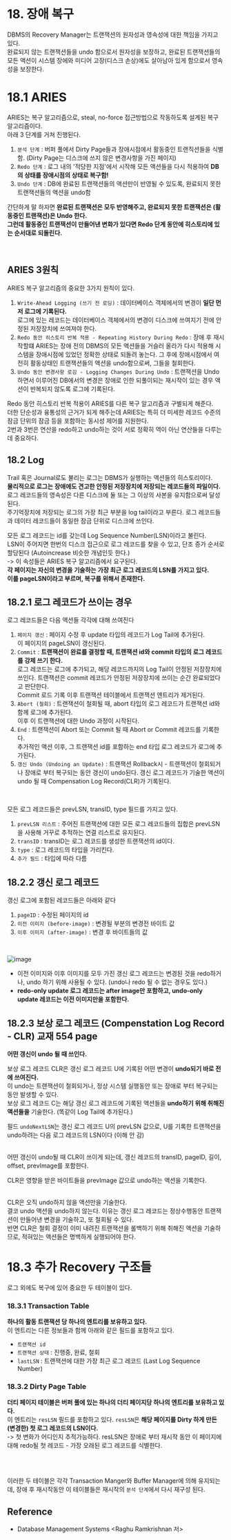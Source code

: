 # 18. 장애 복구
DBMS의 Recovery Manager는 트랜잭션의 원자성과 영속성에 대한 책임을 가지고 있다. <br>
완료되지 않는 트랜잭션들을 undo 함으로서 원자성을 보장하고, 완료된 트랜잭션들의 모든 액션이 시스템 장에와 미디어 고장(디스크 손상)에도 살아남아 있게 함으로서 영속성을 보장한다. <br>

# 18.1 ARIES
ARIES는 복구 알고리즘으로, steal, no-force 접근방법으로 작동하도록 설계된 복구 알고리즘이다. <Br>
아래 3 단계를 거쳐 진행된다.
1. `분석 단계` : 버퍼 풀에서 Dirty Page들과 장애시점에서 활동중인 트랜직션들을 식별함. (Dirty Page는 디스크에 쓰지 않은 변경사항을 가진 페이지)
2. `Redo 단계` : 로그 내의 '적당한 지점'에서 시작해 모든 액션들을 다시 적용하여 **DB의 상태를 장애시점의 상태로 복구함!** 
3. `Undo 단계` : DB에 완료된 트랜잭션들의 액션만이 반영될 수 있도록, 완료되지 못한 트랜잭션들의 액션을 undo함

간단하게 말 하자면 **완료된 트랜잭션은 모두 반영해주고, 완료되지 못한 트랜잭션은 (활동중인 트랜잭션)은 Undo 한다. <Br> 그런데 활동중인 트랜잭션이 만들어낸 변화가 있다면 Redo 단계 동안에 히스토리에 있는 순서대로 되돌린다.**  <br>

<Br>


## ARIES 3원칙
ARIES 복구 알고리즘의 중요한 3가지 원칙이 있다.

1. `Write-Ahead Logging (쓰기 전 로딩)` : 데이터베이스 객체에서의 변경이 **일단 먼저 로그에 기록된다.** <br> 로그에 있는 레코드는 데이터베이스 객체에서의 변경이 디스크에 쓰여지기 전에 안정된 저장장치에 쓰여져야 한다.
2. `Redo 동안 히스토리 반복 적용 - Repeating History During Redo` : 장애 후 재시작할떄 ARIES는 장애 전의 DBMS의 모든 액션들을 거슬러 올라가 다시 적용해 시스템을 장애시점에 있었던 정확한 상태로 되돌려 놓는다. 그 후에 장애시점에서 여전히 활동상태인 트랜잭션들의 액션을 undo함으로써, 그들을 철회한다.
3. `Undo 동안 변경사항 로깅 - Logging Changes During Undo` : 트랜잭션을 Undo 하면서 이루어진 DB에서의 변경은 장애로 인한 되풀이되는 재시작이 있는 경우 액션이 반복되지 않도록 로그에 기록된다. 


Redo 동안 히스토리 반복 적용이 ARIES를 다른 복구 알고리즘과 구별되게 해준다. <Br>
더한 단순성과 융통성의 근거가 되게 해주는데 ARIES는 특히 더 미세한 레코드 수준의 잠금 단위의 잠금 등을 포함하는 동시성 제어를 지원한다. <br>
2번과 3번은 연산을 redo하고 undo하는 것이 서로 정확히 역이 아닌 연산들을 다루는데 중요하다. <Br>

## 18.2 Log
Trail 혹은 Journal로도 불리는 로그는 DBMS가 실행하는 액션들의 히스토리이다. <br>
**물리적으로 로그는 장애에도 견고한 안정된 저장장치에 저장되는 레코드들의 파일이다.** <br>
로그 레코드들의 영속성은 다른 디스크에 둘 또는 그 이상의 사본을 유지함으로써 달성된다. <br>
주기억장치에 저장되는 로그의 가장 최근 부분을 log tail이라고 부른다. 로그 레코드들과 데이터 레코드들이 동일한 잠금 단위로 디스크에 쓰인다. <br>

모든 로그 레코드는 id를 갖는데 Log Sequence Number(LSN)이라고 불린다. <br>
LSN이 주어지면 한번의 디스크 접근으로 로그 레코드를 찾을 수 있고, 단조 증가 순서로 할당된다 (Autoincrease 비슷한 개념인듯 한다.) <br> 
-> 이 속성들은 ARIES 복구 알고리즘에서 요구된다. <br>
**각 페이지는 자신의 변경을 기술하는 가장 최근 로그 레코드의 LSN를 가지고 있다.** <br>
**이를 pageLSN이라고 부르며, 복구를 위해서 존재한다.**

## 18.2.1 로그 레코드가 쓰이는 경우
로그 레코드들은 다음 액션들 각각에 대해 쓰여진다
1. `페이지 갱신` : 페이지 수정 후 update 타입의 레코드가 Log Tail에 추가된다. <Br> 이 페이지의 pageLSN이 갱신된다.
2. `Commit` : **트랜잭션이 완료를 결정할 때, 트랜잭션 id와 commit 타입의 로그 레코드를 강제 쓰기 한다.** <br> 로그 레코드는 로그에 추가되고, 해당 레코드까지의 Log Tail이 안정된 저장장치에 쓰인다. 트랜잭션은 commit 레코드가 안정된 저장장치에 쓰이는 순간 완료되었다고 판단한다. <br> Commit 로드 기록 이후 트랜잭션 테이블에서 트랜잭션 엔트리가 제거된다.
3. `Abort (철회)` : 트랜잭션이 철회될 때, abort 타입의 로그 레코드가 트랜잭션 id와 함께 로그에 추가된다. <br> 이후 이 트랜잭션에 대한 Undo 과정이 시작된다.
4. `End` : 트랜잭션이 Abort 또는 Commit 될 때 Abort or Commit 레코드를 기록한다. <br> 추가적인 액션 이후, 그 트랜잭션 id를 포함하는 end 타입 로그 레코드가 로그에 추가된다.
5. `갱신 Undo (Undoing an Update)` : 트랜잭션 Rollback시 - 트랜잭션이 철회되거나 장애로 부터 복구되는 동안 갱신이 undo된다. 갱신 로그 레코드가 기술한 액션이 undo 될 때 Compensation Log Record(CLR)가 기록된다.

<br>

모든 로그 레코드들은 prevLSN, transID, type 필드를 가지고 있다. <Br>
1. `prevLSN 리스트` : 주어진 트랜잭션에 대한 모든 로그 레코드들의 집합은 prevLSN을 사용해 거꾸로 추적하는 연결 리스트로 유지된다. <br>
2. `transID` : transID는 로그 레코드를 생성한 트랜잭션의 id이다.
3. `type` : 로그 레코드의 타입을 가리킨다.
4. `추가 필드` : 타입에 따라 다름

## 18.2.2 갱신 로그 레코드
갱신 로그에 포함된 레코드들은 아래와 같다
1. `pageID` : 수정된 페이지의 id
2. `이전 이미지 (before-image)` : 변경될 부분의 변경전 바이트 값
3. `이후 이미지 (after-image)` : 변경 후 바이트들의 값  

<Br>

![image](https://github.com/binary-ho/TIL-public/assets/71186266/273fa555-59b6-407d-aa65-b41f49016377)


- 이전 이미지와 이후 이미지를 모두 가진 갱신 로그 레코드는 변경된 것을 redo하거나, undo 하기 위해 사용될 수 있다. (undo나 redo 될 수 없는 경우도 있다.)
- **redo-only update 로그 레코드는 after image만 포함하고, undo-only update 레코드는 이전 이미지만을 포함한다.**

## 18.2.3 보상 로그 레코드 (Compenstation Log Record - CLR) 교재 554 page
**어떤 갱신이 undo 될 때 쓰인다.** <br>

보상 로그 레코드 CLR은 갱신 로그 레코드 U에 기록된 어떤 변경이 **undo되기 바로 전에 쓰여진다.** <br>
이 undo는 트랜잭션이 철회되거나, 정상 시스템 실행동안 또는 장애로 부터 복구되는 동안 발생할 수 있다. <br>
보상 로그 레코드 C는 해당 갱신 로그 레코드에 기록된 액션들을 **undo하기 위해 취해진 액션들을** 기술한다. (똑같이 Log Tail에 추가된다.) <br>

필드 `undoNextLSN`는 갱신 로그 레코드 U의 prevLSN 값으로, U를 기록한 트랜잭션을 undo하려는 다음 로그 레코드의 LSN이다 (이해 안 감) <Br> <br>

어떤 갱신이 undo될 때 CLR이 쓰이게 되는데, 갱신 레코드의 transID, pageID, 길이, offset, prevImage를 포함한다. <Br>

CLR은 영향을 받은 바이트들을 prevImage 값으로 undo하는 액션을 기록한다. <Br> <br>

CLR은 오직 undo하지 않을 액션만을 기술한다. <br>
결코 undo 액션을 undo하지 않는다. 이유는 갱신 로그 레코드는 정상수행동안 트랜잭션이 만들어낸 변경을 기술하고, 또 철회될 수 있다. <br>
반면 CLR은 철회 결정이 이미 내려진 트랜잭션을 롤백하기 위해 취해진 액션을 기술하므로, 적혀있는 액션들은 명백하게 실행되어야 한다. 

# 18.3 추가 Recovery 구조들

로그 외에도 복구에 있어 중요한 두 테이블이 있다.

### 18.3.1 Transaction Table
**하나의 활동 트랜잭션 당 하나의 엔트리를 보유하고 있다.** <br>
이 엔트리는 다른 정보들과 함께 아래와 같은 필드를 포함하고 있다.
- `트랜잭션 id`
- `트랜잭션 상태` : 진행중, 완료, 철회
- `lastLSN` : 트랜잭션에 대한 가장 최근 로그 레코드 (Last Log Sequence Number)


### 18.3.2 Dirty Page Table
**더티 페이지 테이블은 버퍼 풀에 있는 하나의 더티 페이지당 하나의 엔트리를 보유하고 있다.** <br>
이 엔트리는 `resLSN` 필드를 포함하고 있다.
`resLSN`은 **해당 페이지를 Dirty 하게 만든 (변경한) 첫 로그 레코드의 LSN이다.** <Br> 
-> 첫 변화가 어디인지 추적가능하다. 
resLSN은 장애로 부터 재시작 동안 이 페이지에 대해 redo될 첫 레코드 - 가장 오래된 로그 레코드를 식별한다. 

<br> <Br>

이러한 두 테이블은 각각 Transaction Manger와 Buffer Manager에 의해 유지되는데,
장애 후 재시작동안 이 테이블들은 재시작의 `분석 단계`에서 다시 재구성 된다.


## Reference
- Database Management Systems <Raghu Ramkrishnan 저>

